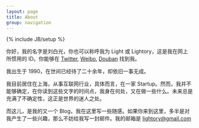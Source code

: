 ```yaml
---
layout: page
title: About
group: navigation
---
```

{% include JB/setup %}

你好，我的名字是刘白光，你也可以称呼我为 Light 或 Lightory，这是我在网上所惯用的 ID。你能够在 [Twitter](http://twitter.com/lightory/), [Weibo](http://weibo.com/lightory/), [Douban](http://douban.com/people/lightory/) 找到我。

我出生于 1990，在世间已经待了二十余年，却依旧一事无成。

我目前居住在上海，从事互联网行业，具体而言，在一家 Startup。然而，我并不能够确定，在你读到这些文字的时间点，我身在何处，又在做一些什么。未来总是充满了不确定性，这正是世界的迷人之处。

而这儿，是我的又一个 Blog，我在这里写一些随感。如果你来到这里，多半是对我产生了一些兴趣，那么不妨给我写一封邮件。我的邮箱是 <lightory@gmail.com>